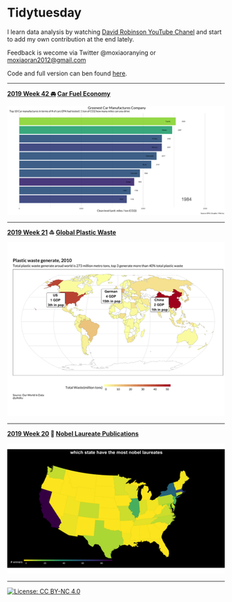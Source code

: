 # Tidytuesday

I learn data analysis by watching [David Robinson YouTube Chanel](https://www.youtube.com/channel/UCeiiqmVK07qhY-wvg3IZiZQ) and start to add my own contribution at the end lately. 

Feedback is wecome via Twitter @moxiaoranying or moxiaoran2012@gmail.com

Code and full version can ben found [here](https://github.com/moxiaoran/tidytuesday/tree/master/pic/All). 

-----------------

**[2019 Week 42 🚘](https://github.com/moxiaoran/tidytuesday/tree/master/pic/2019_10_15) [Car Fuel Economy](https://github.com/rfordatascience/tidytuesday/blob/master/data/2019/2019-10-15)**

![](https://github.com/moxiaoran/tidytuesday/blob/master/pic/2019_10_15/greenest_companies.gif?raw=true)

---------------

**[2019 Week 21](https://github.com/moxiaoran/tidytuesday/tree/master/pic/2019_05_21) ♳  [Global Plastic Waste](https://github.com/rfordatascience/tidytuesday/blob/master/data/2019/2019-05-21)**

![](https://github.com/moxiaoran/tidytuesday/blob/master/pic/2019_05_21/plastic_map.png?raw=true)

---------------------

**[2019 Week 20](https://github.com/moxiaoran/tidytuesday/tree/master/pic/2019_05_14) 🏫 [Nobel Laureate Publications](https://github.com/rfordatascience/tidytuesday/tree/master/data/2019/2019-05-14)**

![](https://github.com/moxiaoran/tidytuesday/blob/master/pic/2019_05_14/state_number.png?raw=true)

----------------------

[![License: CC BY-NC 4.0](https://licensebuttons.net/l/by-nc/4.0/80x15.png)](https://creativecommons.org/licenses/by-nc/4.0/)



